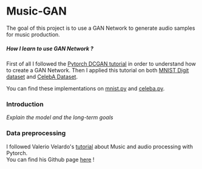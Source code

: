 # Music-GAN
The goal of this project is to use a GAN Network to generate audio samples for music production.

##### How I learn to use GAN Network ?
First of all I followed the [Pytorch DCGAN tutorial](https://pytorch.org/tutorials/beginner/dcgan_faces_tutorial.html) 
in order to understand how to create a GAN Network. Then I applied this tutorial on both 
[MNIST Digit dataset](https://www.kaggle.com/ngbolin/mnist-dataset-digit-recognizer) and 
[CelebA Dataset](https://www.kaggle.com/jessicali9530/celeba-dataset).

You can find these implementations on [mnist.py](mnist.py) and [celeba.py](celeba.py).

### Introduction
*Explain the model and the long-term goals*

### Data preprocessing
I followed Valerio Velardo's [tutorial](https://www.youtube.com/watch?v=gp2wZqDoJ1Y&list=PL-wATfeyAMNoirN4idjev6aRu8ISZYVWm)
about Music and audio processing with Pytorch.  
You can find his Github page [here](https://github.com/musikalkemist/pytorchforaudio) !
